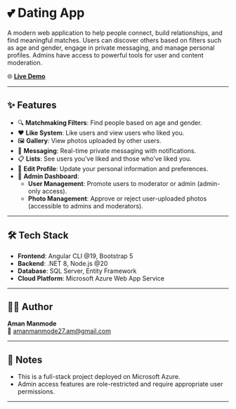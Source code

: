 # 💕 Dating App

A modern web application to help people connect, build relationships, and find meaningful matches. Users can discover others based on filters such as age and gender, engage in private messaging, and manage personal profiles. Admins have access to powerful tools for user and content moderation.

🌐 **[Live Demo](https://dating-site-aseqh0f9fwb9c8hw.centralindia-01.azurewebsites.net/)**

---

## ✨ Features

- 🔍 **Matchmaking Filters**: Find people based on age and gender.
- ❤️ **Like System**: Like users and view users who liked you.
- 🖼️ **Gallery**: View photos uploaded by other users.
- 💬 **Messaging**: Real-time private messaging with notifications.
- 📋 **Lists**: See users you’ve liked and those who’ve liked you.
- 👤 **Edit Profile**: Update your personal information and preferences.
- 🔧 **Admin Dashboard**:
  - **User Management**: Promote users to moderator or admin (admin-only access).
  - **Photo Management**: Approve or reject user-uploaded photos (accessible to admins and moderators).

---

## 🛠️ Tech Stack

- **Frontend**: Angular CLI @19, Bootstrap 5
- **Backend**: .NET 8, Node.js @20
- **Database**: SQL Server, Entity Framework
- **Cloud Platform**: Microsoft Azure Web App Service

---

## 👨‍💻 Author

**Aman Manmode**  
📧 amanmanmode27.am@gmail.com

---

## 📌 Notes

- This is a full-stack project deployed on Microsoft Azure.
- Admin access features are role-restricted and require appropriate user permissions.

---

